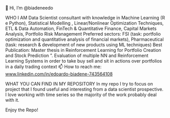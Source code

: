 👋 Hi, I’m @biadeneedo

WHO I AM 
Data Scientist consultant with knowledge in Machine Learning (R e Python), Statistical Modelling , Linear/Nonlinear Optimization Techniques, ETL & Data Automation, FinTech & Quantitative Finance, Capital Markets Analysis, Portfolio Risk Management
Preferred sectors: FSI (task: portfolio optimization and quantitative analysis of financial markets), Pharmaceutical (task: research & development of new products using ML techniques)
Best Publication: Master thesis in Reinforcement Learning for Portfolio Creation and Stock Prediction ”. Evaluation of multiple NN and Reinforcement Learning Systems in order to take buy sell and sit in actions over portfolios in a daily trading context
📫 How to reach me: www.linkedin.com/in/edoardo-biadene-743564108

WHAT YOU CAN FIND IN MY REPOSITORY
In my repo I try to focus on project that I found useful and interesting from a data scientist prospective. I love working with time series so the majority of the work probably deal with it.

Enjoy the Repo!



